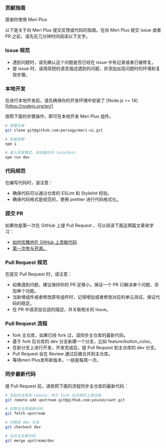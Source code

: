 ### 贡献指南

感谢你使用 Meri Plus

以下是关于向 Meri Plus 提交反馈或代码的指南。在向 Meri Plus 提交 issue 或者 PR 之前，请先花几分钟时间阅读以下文字。

### Issue 规范

- 遇到问题时，请先确认这个问题是否已经在 issue 中有记录或者已被修复。
- 提 issue 时，请用简短的语言描述遇到的问题，并添加出现问题时的环境和复现步骤。

### 本地开发

在进行本地开发前，请先确保你的开发环境中安装了 [Node.js >= 14][https://nodejs.org/en/]

按照下面的步骤操作，即可在本地开发 Meri Plus 组件。

```sh
# 克隆仓库
git clone git@github.com:persagy/meri-ui.git

# 安装依赖
npm i

# 进入开发模式，浏览器访问 localhost
npm run dev
```

### 代码规范

在编写代码时，请注意：

- 确保代码可以通过仓库的 ESLint 和 Stylelint 校验。
- 确保代码格式是规范的，使用 prettier 进行代码格式化。

### 提交 PR

如果你是第一次在 GitHub 上提 Pull Request ，可以阅读下面这两篇文章来学习：
- [如何优雅地在 GitHub 上贡献代码](https://segmentfault.com/a/1190000000736629)
- [第一次参与开源。](https://zhuanlan.zhihu.com/p/471392827)

### Pull Request 规范
在提交 Pull Request 时，请注意：

- 如果遇到问题，建议保持你的 PR 足够小。保证一个 PR 只解决单个问题、添加单个功能。
- 当新增组件或者修改原有组件时，记得增加或者修改对应的单元测试，保证代码的稳定。
- 在 PR 中请添加合适的描述，并关联相关的 Issue。

### Pull Request 流程

- fork 主仓库，如果已经 fork 过，请同步主仓库的最新代码。
- 基于 fork 后仓库的 dev 分支新建一个分支，比如 feature/button_color。
- 在新分支上进行开发，开发完成后，提 Pull Request 到主仓库的 dev 分支。
- Pull Request 会在 Review 通过后被合并到主仓库。
- 等待meri Plus发布新版本，一般是每周一次。

### 同步最新代码

提 Pull Request 前，请依照下面的流程同步主仓库的最新代码：

```sh
# 添加主仓库到 remote，作为 fork 后仓库的上游仓库
git remote add upstream git@github.com:youzan/vant.git

# 拉取主仓库最新代码
git fetch upstream

# 切换至 dev 分支
git checkout dev

# 合并主仓库代码
git merge upstream/dev
```
